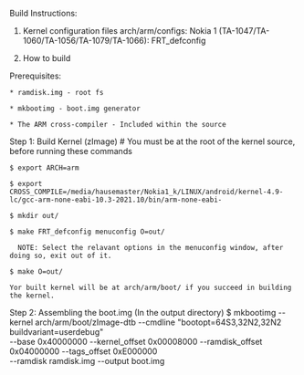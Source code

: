 Build Instructions:

1. Kernel configuration files
   arch/arm/configs:
   Nokia 1 (TA-1047/TA-1060/TA-1056/TA-1079/TA-1066): FRT_defconfig

2. How to build

  Prerequisites:

    * ramdisk.img - root fs

    * mkbootimg - boot.img generator

    * The ARM cross-compiler - Included within the source

  Step 1: Build Kernel (zImage)
    # You must be at the root of the kernel source, before running these commands
    
    $ export ARCH=arm

    $ export CROSS_COMPILE=/media/hausemaster/Nokia1_k/LINUX/android/kernel-4.9-lc/gcc-arm-none-eabi-10.3-2021.10/bin/arm-none-eabi-

    $ mkdir out/
    
    $ make FRT_defconfig menuconfig O=out/
    
      NOTE: Select the relavant options in the menuconfig window, after  doing so, exit out of it.

    $ make O=out/

    Yor built kernel will be at arch/arm/boot/ if you succeed in building the kernel.

  Step 2: Assembling the boot.img
    (In the output directory)
	$ mkbootimg --kernel arch/arm/boot/zImage-dtb --cmdline "bootopt=64S3,32N2,32N2 buildvariant=userdebug" \
	  --base 0x40000000 --kernel_offset 0x00008000 --ramdisk_offset 0x04000000 --tags_offset 0xE000000 \
	  --ramdisk ramdisk.img --output boot.img

